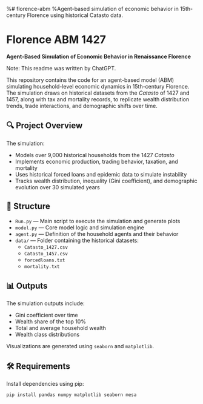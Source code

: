 %# florence-abm
%Agent-based simulation of economic behavior in 15th-century Florence using historical Catasto data.

# Florence ABM 1427

**Agent-Based Simulation of Economic Behavior in Renaissance Florence**

Note: This readme was written by ChatGPT.

This repository contains the code for an agent-based model (ABM) simulating household-level economic dynamics in 15th-century Florence. The simulation draws on historical datasets from the *Catasto* of 1427 and 1457, along with tax and mortality records, to replicate wealth distribution trends, trade interactions, and demographic shifts over time.

## 🔍 Project Overview

The simulation:
- Models over 9,000 historical households from the 1427 *Catasto*
- Implements economic production, trading behavior, taxation, and mortality
- Uses historical forced loans and epidemic data to simulate instability
- Tracks wealth distribution, inequality (Gini coefficient), and demographic evolution over 30 simulated years

## 📂 Structure

- `Run.py` — Main script to execute the simulation and generate plots
- `model.py` — Core model logic and simulation engine
- `agent.py` — Definition of the household agents and their behavior
- `data/` — Folder containing the historical datasets:
  - `Catasto_1427.csv`
  - `Catasto_1457.csv`
  - `forcedloans.txt`
  - `mortality.txt`

## 📊 Outputs

The simulation outputs include:
- Gini coefficient over time
- Wealth share of the top 10%
- Total and average household wealth
- Wealth class distributions

Visualizations are generated using `seaborn` and `matplotlib`.

## 🛠️ Requirements

Install dependencies using pip:

```bash
pip install pandas numpy matplotlib seaborn mesa
